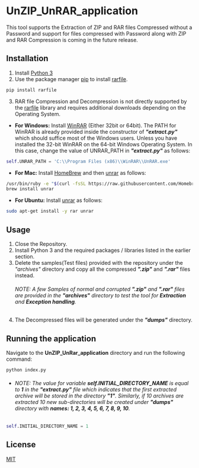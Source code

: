 # UnZIP_UnRAR_application
This tool supports the Extraction of ZIP and RAR files Compressed without a Password and support for files compressed with Password along with ZIP and RAR Compression is coming in the future release.

## Installation
1. Install [Python 3](https://www.python.org/downloads/)
2. Use the package manager [pip](https://pip.pypa.io/en/stable/) to install [rarfile](https://rarfile.readthedocs.io/en/latest/api.html).

```bash
pip install rarfile
```
3. RAR file Compression and Decompression is not directly supported by the [rarfile](https://rarfile.readthedocs.io/en/latest/api.html) library and requires additional downloads depending on the Operating System.

- **For Windows:** Install [WinRAR](https://www.win-rar.com) (Either 32bit or 64bit). The PATH for WinRAR is already provided inside the constructor of ***"extract.py"*** which should suffice most of the Windows users.  Unless you have installed the 32-bit WinRAR on the 64-bit Windows Operating System.
In this case, change the value of UNRAR_PATH in ***"extract.py"*** as follows:

```python
self.UNRAR_PATH = 'C:\\Program Files (x86)\\WinRAR\\UnRAR.exe'
``` 
- **For Mac:**  Install [HomeBrew](https://brew.sh/) and then [unrar](https://www.win-rar.com) as follows:
```bash
/usr/bin/ruby -e "$(curl -fsSL https://raw.githubusercontent.com/Homebrew/install/master/install)"
brew install unrar
``` 
- **For Ubuntu:**  Install [unrar](https://www.win-rar.com) as follows:
```bash
sudo apt-get install -y rar unrar
``` 
## Usage
1. Close the Repository.
2. Install Python 3 and the required packages / libraries listed in the earlier section.
3. Delete the samples(Test files) provided with the repository under the *"archives"* directory and copy all the compressed ***".zip"*** and ***".rar"*** files instead.
    ###### NOTE: A few Samples of normal and corrupted ***".zip"*** and ***".rar"*** files are provided in the ***"archives"*** directory to test the tool for **Extraction** and **Exception handling**.
4. The Decompressed files will be generated under the ***"dumps"*** directory.

## Running the application
Navigate to the **UnZIP_UnRar_application** directory and run the following command:
```bash
python index.py
```
- ###### NOTE: The value for variable ***self.INITIAL_DIRECTORY_NAME*** is equal to ***1*** in the ***"extract.py"*** file which indicates that the first extracted archive will be stored in the directory ***"1"***. Similarly, if 10 archives are extracted 10 new sub-directories will be created under ***"dumps"*** directory with ***names: 1, 2, 3, 4, 5, 6, 7, 8, 9, 10***.    
```python 
self.INITIAL_DIRECTORY_NAME = 1
```
## License
[MIT](https://choosealicense.com/licenses/mit/)
